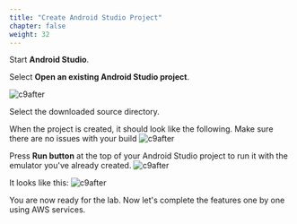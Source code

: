```yaml
---
title: "Create Android Studio Project"
chapter: false
weight: 32
---
```


Start **Android Studio**.

Select **Open an existing Android Studio project**.

![c9after](/images/openproject.png)

Select the downloaded source directory.

When the project is created, it should look like the following. Make sure there are no issues with your build
![c9after](/images/openprojectandbuild.png)

Press **Run button** at the top of your Android Studio project to run it with the emulator you've already created.
![c9after](/images/run.png)

It looks like this: 
![c9after](/images/emul.png)

You are now ready for the lab. Now let's complete the features one by one using AWS services.

